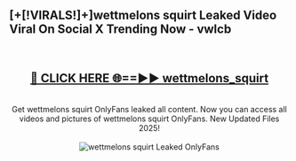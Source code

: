 <h2>[+[!VIRALS!]+]wettmelons squirt Leaked Video Viral On Social X Trending Now - vwlcb</h2>
<br>
<div align="center">
<h2><a href="https://libra.edu.pl?wettmelons_squirt" rel="nofollow">🔴 CLICK HERE 🌐==►► wettmelons_squirt</a></h2>
<br>
Get wettmelons squirt OnlyFans leaked all content. Now you can access all videos and pictures of wettmelons squirt OnlyFans. New Updated Files 2025!
<br>
<br>
<a href="https://libra.edu.pl?wettmelons_squirt" rel="nofollow" data-target="animated-image.originalLink"><img src="https://i.ibb.co.com/WyWwxjT/player-gif2.gif" alt="wettmelons squirt Leaked OnlyFans" style="max-width: 100%; display: inline-block;" data-target="animated-image.originalImage"></a>
</div>
<br>